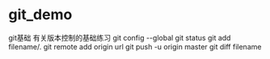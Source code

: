 # git_demo
git基础
有关版本控制的基础练习
git config --global
git status
git add filename/.
git remote add origin url
git push -u origin master
git diff filename

